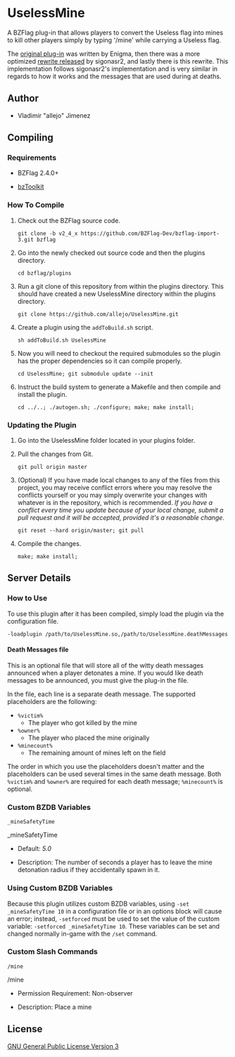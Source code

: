 UselessMine
===========

A BZFlag plug-in that allows players to convert the Useless flag into mines to kill other players simply by typing '/mine' while carrying a Useless flag.

The [original plug-in](http://forums.bzflag.org/viewtopic.php?f=79&t=10340&p=103683) was written by Enigma, then there was a more optimized [rewrite released](http://forums.bzflag.org/viewtopic.php?f=79&t=17630) by sigonasr2, and lastly there is this rewrite. This implementation follows sigonasr2's implementation and is very similar in regards to how it works and the messages that are used during at deaths.

Author
-------

- Vladimir "allejo" Jimenez

Compiling
---------

### Requirements

- BZFlag 2.4.0+

- [bzToolkit](https://github.com/allejo/bztoolkit/)

### How To Compile

1.  Check out the BZFlag source code.

    `git clone -b v2_4_x https://github.com/BZFlag-Dev/bzflag-import-3.git bzflag`

2.  Go into the newly checked out source code and then the plugins directory.

    `cd bzflag/plugins`

3.  Run a git clone of this repository from within the plugins directory. This should have created a new UselessMine directory within the plugins directory.

    `git clone https://github.com/allejo/UselessMine.git`

4.  Create a plugin using the `addToBuild.sh` script.

    `sh addToBuild.sh UselessMine`

5.  Now you will need to checkout the required submodules so the plugin has the proper dependencies so it can compile properly.

    `cd UselessMine; git submodule update --init`

6.  Instruct the build system to generate a Makefile and then compile and install the plugin.

    `cd ../..; ./autogen.sh; ./configure; make; make install;`
    
### Updating the Plugin

1.  Go into the UselessMine folder located in your plugins folder.

2.  Pull the changes from Git.

    `git pull origin master`

3.  (Optional) If you have made local changes to any of the files from this project, you may receive conflict errors where you may resolve the conflicts yourself or you may simply overwrite your changes with whatever is in the repository, which is recommended. *If you have a conflict every time you update because of your local change, submit a pull request and it will be accepted, provided it's a reasonable change.*

    `git reset --hard origin/master; git pull`

4.  Compile the changes.

    `make; make install;`

Server Details
--------------

### How to Use

To use this plugin after it has been compiled, simply load the plugin via the configuration file.

`-loadplugin /path/to/UselessMine.so,/path/to/UselessMine.deathMessages`

#### Death Messages file

This is an optional file that will store all of the witty death messages announced when a player detonates a mine. If you would like death messages to be announced, you must give the plug-in the file.

In the file, each line is a separate death message. The supported placeholders are the following:

- `%victim%`
    - The player who got killed by the mine
- `%owner%`
    - The player who placed the mine originally
- `%minecount%`
    - The remaining amount of mines left on the field

The order in which you use the placeholders doesn't matter and the placeholders can be used several times in the same death message. Both `%victim%` and `%owner%` are required for each death message; `%minecount%` is optional.


### Custom BZDB Variables

    _mineSafetyTime

_mineSafetyTime

- Default: *5.0*

- Description: The number of seconds a player has to leave the mine detonation radius if they accidentally spawn in it.

### Using Custom BZDB Variables

Because this plugin utilizes custom BZDB variables, using `-set _mineSafetyTime 10` in a configuration file or in an options block will cause an error; instead, `-setforced` must be used to set the value of the custom variable: `-setforced _mineSafetyTime 10`. These variables can be set and changed normally in-game with the `/set` command.

### Custom Slash Commands

    /mine

/mine

- Permission Requirement: Non-observer

- Description: Place a mine

License
-------

[GNU General Public License Version 3](https://github.com/allejo/UselessMine/blob/master/LICENSE.md)